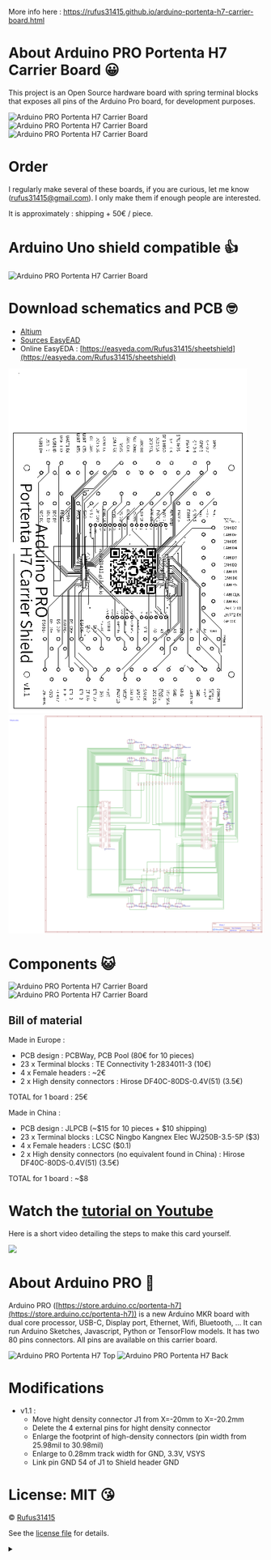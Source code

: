 More info here : https://rufus31415.github.io/arduino-portenta-h7-carrier-board.html

# About Arduino PRO Portenta H7 Carrier Board 😀
This project is an Open Source hardware board with spring terminal blocks that exposes all pins of the Arduino Pro board, for development purposes.

![Arduino PRO Portenta H7 Carrier Board](https://raw.githubusercontent.com/Rufus31415/arduino-pro-portenta-h7-carrier-board/master/images/power-on.gif)
![Arduino PRO Portenta H7 Carrier Board](https://raw.githubusercontent.com/Rufus31415/arduino-pro-portenta-h7-carrier-board/master/images/photo-view-with-board.jpg)
![Arduino PRO Portenta H7 Carrier Board](https://raw.githubusercontent.com/Rufus31415/arduino-pro-portenta-h7-carrier-board/master/images/photo-view-with-board.png)

# Order
I regularly make several of these boards, if you are curious, let me know (rufus31415@gmail.com). I only make them if enough people are interested.

It is approximately : shipping + 50€ / piece.


# Arduino Uno shield compatible 👍

![Arduino PRO Portenta H7 Carrier Board](https://raw.githubusercontent.com/Rufus31415/arduino-pro-portenta-h7-carrier-board/master/images/photo-view-with-board-and-shield.png)

# Download schematics and PCB 🤓
- [Altium](https://raw.githubusercontent.com/Rufus31415/arduino-pro-portenta-h7-carrier-board/master/Altium)
- [Sources EasyEAD](https://raw.githubusercontent.com/Rufus31415/arduino-pro-portenta-h7-carrier-board/master/EasyEAD)
- Online EasyEDA : [https://easyeda.com/Rufus31415/sheetshield](https://easyeda.com/Rufus31415/sheetshield)

![Arduino PRO Portenta H7 Carrier Board PCB](https://raw.githubusercontent.com/Rufus31415/arduino-pro-portenta-h7-carrier-board/master/images/pcb.png)
![Arduino PRO Portenta H7 Carrier Board Schematics](https://raw.githubusercontent.com/Rufus31415/arduino-pro-portenta-h7-carrier-board/master/images/schematics.svg)


# Components 😺
![Arduino PRO Portenta H7 Carrier Board](https://raw.githubusercontent.com/Rufus31415/arduino-pro-portenta-h7-carrier-board/master/images/components.png)
![Arduino PRO Portenta H7 Carrier Board](https://raw.githubusercontent.com/Rufus31415/arduino-pro-portenta-h7-carrier-board/master/images/photo-view.jpg)
## Bill of material
Made in Europe :
- PCB design : PCBWay, PCB Pool (80€ for 10 pieces)
- 23 x Terminal blocks : TE Connectivity 1-2834011-3 (10€)
- 4 x Female headers : ~2€
- 2 x High density connectors : Hirose DF40C-80DS-0.4V(51) (3.5€)

TOTAL for 1 board : 25€


Made in China :
- PCB design : JLPCB (~$15 for 10 pieces + $10 shipping)
- 23 x Terminal blocks : LCSC	Ningbo Kangnex Elec WJ250B-3.5-5P ($3)
- 4 x Female headers : LCSC ($0.1)
- 2 x High density connectors (no equivalent found in China) : Hirose DF40C-80DS-0.4V(51) (3.5€)

TOTAL for 1 board : ~$8

# Watch the [tutorial on Youtube](https://www.youtube.com/watch?v=Un0XpUKotuo)

Here is a short video detailing the steps to make this card yourself.

[![](https://img.youtube.com/vi/Un0XpUKotuo/0.jpg)](https://www.youtube.com/watch?v=Un0XpUKotuo)

# About Arduino PRO 🌈
Arduino PRO ([https://store.arduino.cc/portenta-h7](https://store.arduino.cc/portenta-h7)) is a new Arduino MKR board with dual core processor, USB-C, Display port, Ethernet, Wifi, Bluetooth, ... It can run Arduino Sketches, Javascript, Python or TensorFlow models.
It has two 80 pins connectors. All pins are available on this carrier board.

<img src="https://raw.githubusercontent.com/Rufus31415/arduino-pro-portenta-h7-carrier-board/master/images/portenta-h7-top.jpg" alt="Arduino PRO Portenta H7 Top" width="40%"/>
<img src="https://raw.githubusercontent.com/Rufus31415/arduino-pro-portenta-h7-carrier-board/master/images/portenta-h7-back.jpg" alt="Arduino PRO Portenta H7 Back" width="40%"/>

# Modifications
- v1.1 :
  - Move hight density connector J1 from X=-20mm to X=-20.2mm
  - Delete the 4 external pins for hight density connector
  - Enlarge the footprint of high-density connectors (pin width from 25.98mil to 30.98mil)
  - Enlarge to 0.28mm track width for GND, 3.3V, VSYS
  - Link pin GND 54 of J1 to Shield header GND


# License: MIT 😘

© [Rufus31415](https://rufus31415.github.io)

See the [license file](https://github.com/Rufus31415/arduino-pro-portenta-h7-carrier-board/blob/master/LICENSE) for details.

<details>
<summary></summary>
<img src="https://ga-beacon.appspot.com/UA-163892314-2/arduino-pro-portenta-h7-carrier-board/">
</details>

